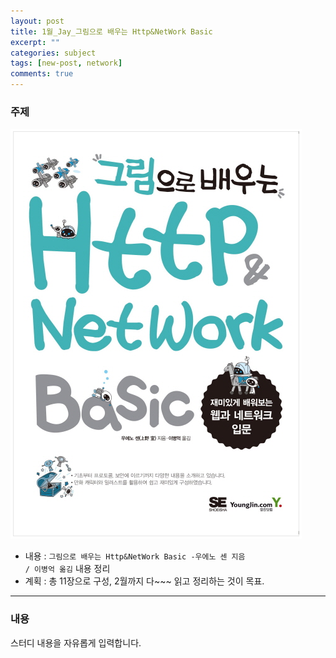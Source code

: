 ```yaml
---
layout: post
title: 1월_Jay_그림으로 배우는 Http&NetWork Basic
excerpt: ""
categories: subject
tags: [new-post, network]
comments: true
---
```


### 주제
![book](/images/jay/httpNetworkBasic.PNG)

- 내용 : <code>그림으로 배우는 Http&NetWork Basic -우에노 센 지음 / 이병억 옮김</code> 내용 정리
- 계획 : 총 11장으로 구성, 2월까지 다~~~ 읽고 정리하는 것이 목표.

---

### 내용

스터디 내용을 자유롭게 입력합니다.